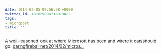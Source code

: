 ```yaml
---
date: 2014-02-05 09:56:58 +0000
twitter_id: 431079004716929025
tags:
- micropost
title: ''
---
```


A well-reasoned look at where Microsoft has been and where it can/should go:  [daringfireball.net/2014/02/micros…](http://daringfireball.net/2014/02/microsoft_past_and_future)
